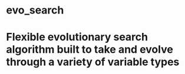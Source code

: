 # evo_search
# Flexible evolutionary search algorithm built to take and evolve through a variety of variable types

